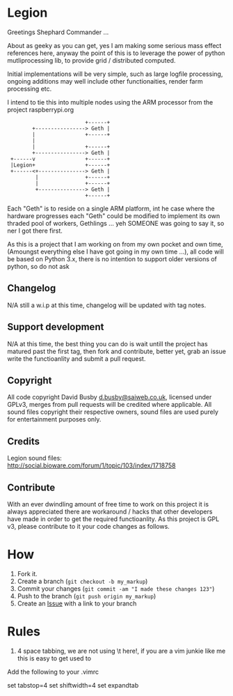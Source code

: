 Legion
====================

Greetings Shephard Commander ...

About as geeky as you can get, yes I am making some serious mass effect references here, anyway the point of this is to leverage the power of python mutliprocessing lib, to provide grid / distributed computed.

Initial implementations will be very simple, such as large logfile processing, ongoing additions may well include other functionaities, render farm processing etc.

I intend to tie this into multiple nodes using the ARM processor from the project raspberrypi.org 


                             +------+
            +----------------> Geth |
            |                +------+
            |
            |                +------+
            +----------------> Geth |
     +------v                +------+
     |Legion+                +------+
     +------<+---------------> Geth |
             |               +------+
             |               +------+
             +---------------> Geth |
                             +------+

Each "Geth" is to reside on a single ARM platform, int he case where the hardware progresses each "Geth" could be modified to implement its own thraded pool of workers, Gethlings ... yeh SOMEONE was going to say it,
so ner I got there first.

As this is a project that I am working on from my own pocket and own time, (Amoungst everything else I have got going in my own time ...), all code will be based on Python 3.x, there is no intention to support older versions of python,
so do not ask


Changelog
---------

N/A still a w.i.p at this time, changelog will be updated with tag notes.

Support development
-------------------

N/A at this time, the best thing you can do is wait untill the project has matured past the first tag, then fork and contribute, better yet, grab an issue write the functioanlity and submit a pull request.

Copyright
---------

All code copyright David Busby <d.busby@saiweb.co.uk>, licensed under GPLv3, merges from pull requests will be credited where applicable.
All sound files copyright their respective owners, sound files are used purely for entertainment purposes only.


Credits
-------

Legion sound files: http://social.bioware.com/forum/1/topic/103/index/1718758


Contribute
----------

With an ever dwindling amount of free time to work on this project it is always appreciated there are workaround / hacks that other developers have made in order to get the required functioanlity.
As this project is GPL v3, please contribute to it your code changes as follows.

How
===
1. Fork it.
2. Create a branch (`git checkout -b my_markup`)
3. Commit your changes (`git commit -am "I made these changes 123"`)
4. Push to the branch (`git push origin my_markup`)
5. Create an [Issue][1] with a link to your branch

[1]: https://github.com/Oneiroi/Legion/issues

Rules
=====

1. 4 space tabbing, we are not using \t here!, if you are a vim junkie like me this is easy to get used to

Add the following to your .vimrc

set tabstop=4
set shiftwidth=4
set expandtab

